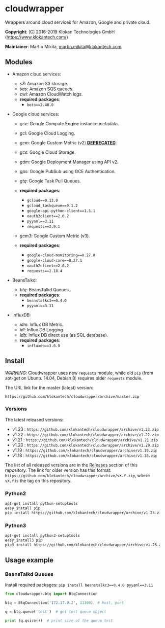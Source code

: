 # cloudwrapper

Wrappers around cloud services for Amazon, Google and private cloud.

**Copyright**: (C) 2016-2019 Klokan Technologies GmbH (https://www.klokantech.com/)

**Maintainer**: Martin Mikita, martin.mikita@klokantech.com

## Modules

 - Amazon cloud services:
   - *s3*: Amazon S3 storage.
   - *sqs*: Amazon SQS queues.
   - *cwl*: Amazon CloudWatch logs.
   - **required packages**:
      - `boto==2.48.0`

 - Google cloud services:
   - *gce*: Google Compute Engine instance metadata.
   - *gcl*: Google Cloud Logging.
   - *gcm*: Google Custom Metric (v2) [**DEPRECATED**](https://github.com/klokantech/cloudwrapper/issues/13).
   - *gcs*: Google Cloud Storage.
   - *gdm*: Google Deployment Manager using API v2.
   - *gps*: Google PubSub using GCE Authentication.
   - *gtq*: Google Task Pull Queues.
   - **required packages**:
      - `gcloud==0.13.0`
      - `gcloud_taskqueue==0.1.2`
      - `google-api-python-client==1.5.1`
      - `oauth2client==2.0.2`
      - `pyyaml==3.11`
      - `requests==2.9.1`

   - *gcm3*: Google Custom Metric (v3).
   - **required packages**:
      - `google-cloud-monitoring==0.27.0`
      - `google-cloud-core==0.27.1`
      - `oauth2client==2.0.2`
      - `requests==2.18.4`

 - BeansTalkd:
   - *btq*: BeansTalkd Queues.
   - **required packages**:
      - `beanstalkc3==0.4.0`
      - `pyyaml==3.11`

 - InfluxDB:
   - *idm*: Influx DB Metric.
   - *idl*: Influx DB Logging.
   - *idb*: Influx DB direct use (as SQL database).
   - **required packages**:
      - `influxdb==3.0.0`


## Install

*WARNING*: Cloudwrapper uses new `requests` module, while old `pip` (from apt-get on Ubuntu 14.04, Debian 8) requires older `requests` module.

The URL link for the master (latest) version:

```
https://github.com/klokantech/cloudwrapper/archive/master.zip
```

### Versions

The latest released versions:

 - v1.23 : `https://github.com/klokantech/cloudwrapper/archive/v1.23.zip`
 - v1.22 : `https://github.com/klokantech/cloudwrapper/archive/v1.22.zip`
 - v1.21 : `https://github.com/klokantech/cloudwrapper/archive/v1.21.zip`
 - v1.20 : `https://github.com/klokantech/cloudwrapper/archive/v1.20.zip`
 - v1.19 : `https://github.com/klokantech/cloudwrapper/archive/v1.19.zip`
 - v1.18 : `https://github.com/klokantech/cloudwrapper/archive/v1.18.zip`

The list of all released versions are in the [Releases](https://github.com/klokantech/cloudwrapper/releases) section of this repository.
The link for older version has this format: `https://github.com/klokantech/cloudwrapper/archive/vX.Y.zip`, where `vX.Y` is the tag on this repository.


### Python2

```bash
apt-get install python-setuptools
easy_install pip
pip install https://github.com/klokantech/cloudwrapper/archive/v1.23.zip
```

### Python3

```bash
apt-get install python3-setuptools
easy_install3 pip
pip3 install https://github.com/klokantech/cloudwrapper/archive/v1.23.zip
```


## Usage example


### BeansTalkd Queues

Install required packages: `pip install beanstalkc3==0.4.0 pyyaml==3.11`

```python
from cloudwrapper.btq import BtqConnection

btq = BtqConnection('172.17.0.2', 11300)  # host, port

q = btq.queue('test')  # get test queue object

print (q.qsize())  # print size of the queue test
```
